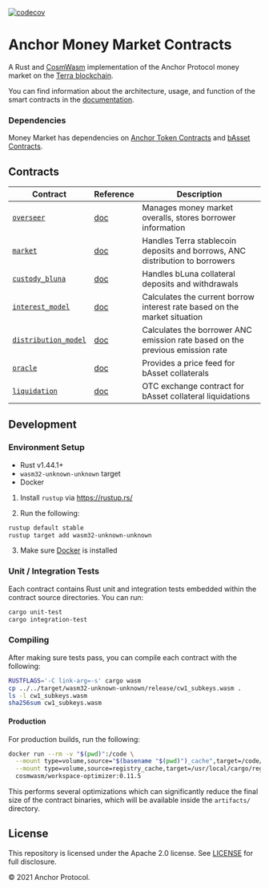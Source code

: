 [![codecov](https://codecov.io/gh/Anchor-Protocol/money-market-contracts/branch/main/graph/badge.svg?token=B4B2YUSXEU)](https://codecov.io/gh/Anchor-Protocol/money-market-contracts)

# Anchor Money Market Contracts
A Rust and [CosmWasm](https://cosmwasm.com/) implementation of the Anchor Protocol money market on the [Terra blockchain](https://terra.money).

You can find information about the architecture, usage, and function of the smart contracts in the [documentation](https://app.gitbook.com/@anchor-protocol/s/anchor-2/smart-contracts/money-market).

### Dependencies

Money Market has dependencies on [Anchor Token Contracts](https://github.com/anchor-protocol/anchor-token-contracts) and [bAsset Contracts](https://github.com/Anchor-Protocol/anchor-bAsset-contracts).

## Contracts

| Contract                                               | Reference                                                                                                      | Description                                                                   |
| ------------------------------------------------------ | -------------------------------------------------------------------------------------------------------------- | ----------------------------------------------------------------------------- |
| [`overseer`](./contracts/overseer)                     | [doc](https://app.gitbook.com/@anchor-protocol/s/anchor-2/smart-contracts/money-market/overseer)               | Manages money market overalls, stores borrower information                    |
| [`market`](../contracts/market)                        | [doc](https://app.gitbook.com/@anchor-protocol/s/anchor-2/smart-contracts/money-market/market)                 | Handles Terra stablecoin deposits and borrows, ANC distribution to borrowers  |
| [`custody_bluna`](./contracts/custody_bluna)           | [doc](https://app.gitbook.com/@anchor-protocol/s/anchor-2/smart-contracts/money-market/custody-bluna-specific) | Handles bLuna collateral deposits and withdrawals                             |
| [`interest_model`](./contracts/interest_model)         | [doc](https://app.gitbook.com/@anchor-protocol/s/anchor-2/smart-contracts/money-market/interest_model)         | Calculates the current borrow interest rate based on the market situation     |
| [`distribution_model`](./contracts/distribution_model) | [doc](https://app.gitbook.com/@anchor-protocol/s/anchor-2/smart-contracts/money-market/distribution_model)     | Calculates the borrower ANC emission rate based on the previous emission rate |
| [`oracle`](./contracts/oracle)                         | [doc](https://app.gitbook.com/@anchor-protocol/s/anchor-2/smart-contracts/money-market/oracle)                 | Provides a price feed for bAsset collaterals                                  |
| [`liquidation`](./contracts/liquidation)               | [doc](https://app.gitbook.com/@anchor-protocol/s/anchor-2/smart-contracts/liquidations/liquidation-contract)   | OTC exchange contract for bAsset collateral liquidations                      |

## Development

### Environment Setup

- Rust v1.44.1+
- `wasm32-unknown-unknown` target
- Docker

1. Install `rustup` via https://rustup.rs/

2. Run the following:

```sh
rustup default stable
rustup target add wasm32-unknown-unknown
```

3. Make sure [Docker](https://www.docker.com/) is installed

### Unit / Integration Tests

Each contract contains Rust unit and integration tests embedded within the contract source directories. You can run:

```sh
cargo unit-test
cargo integration-test
```

### Compiling

After making sure tests pass, you can compile each contract with the following:

```sh
RUSTFLAGS='-C link-arg=-s' cargo wasm
cp ../../target/wasm32-unknown-unknown/release/cw1_subkeys.wasm .
ls -l cw1_subkeys.wasm
sha256sum cw1_subkeys.wasm
```

#### Production

For production builds, run the following:

```sh
docker run --rm -v "$(pwd)":/code \
  --mount type=volume,source="$(basename "$(pwd)")_cache",target=/code/target \
  --mount type=volume,source=registry_cache,target=/usr/local/cargo/registry \
  cosmwasm/workspace-optimizer:0.11.5
```

This performs several optimizations which can significantly reduce the final size of the contract binaries, which will be available inside the `artifacts/` directory.

## License

This repository is licensed under the Apache 2.0 license. See [LICENSE](./LICENSE) for full disclosure.

© 2021 Anchor Protocol.
